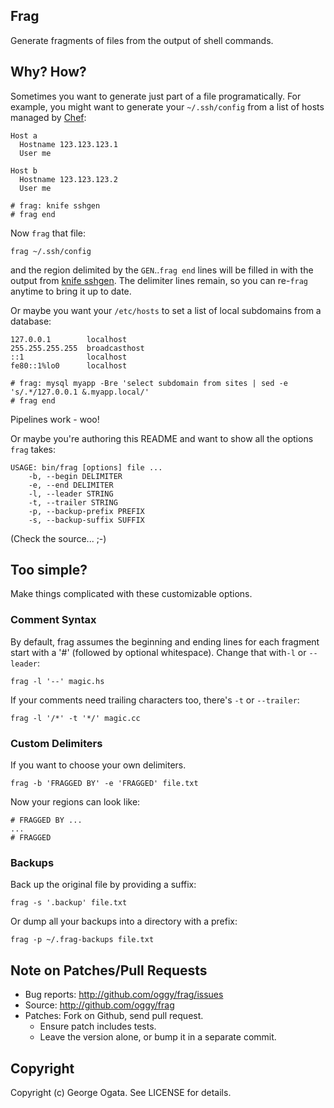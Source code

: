 ## Frag

Generate fragments of files from the output of shell commands.

## Why? How?

Sometimes you want to generate just part of a file programatically. For example,
you might want to generate your `~/.ssh/config` from a list of hosts managed by
[Chef][chef]:

    Host a
      Hostname 123.123.123.1
      User me

    Host b
      Hostname 123.123.123.2
      User me

    # frag: knife sshgen
    # frag end

Now `frag` that file:

    frag ~/.ssh/config

and the region delimited by the `GEN`..`frag end` lines will be filled in with the
output from [knife sshgen][knife-sshgen]. The delimiter lines remain, so you can
re-`frag` anytime to bring it up to date.

Or maybe you want your `/etc/hosts` to set a list of local subdomains from a
database:

    127.0.0.1        localhost
    255.255.255.255  broadcasthost
    ::1              localhost
    fe80::1%lo0      localhost

    # frag: mysql myapp -Bre 'select subdomain from sites | sed -e 's/.*/127.0.0.1 &.myapp.local/'
    # frag end

Pipelines work - woo!

Or maybe you're authoring this README and want to show all the options `frag`
takes:

<!-- frag: echo; ruby -Ilib bin/frag --help | sed -e 's/^/    /'; echo  -->

    USAGE: bin/frag [options] file ...
        -b, --begin DELIMITER
        -e, --end DELIMITER
        -l, --leader STRING
        -t, --trailer STRING
        -p, --backup-prefix PREFIX
        -s, --backup-suffix SUFFIX

<!-- frag end -->

(Check the source... ;-)

[chef]: http://www.opscode.com/chef
[knife-sshgen]: https://github.com/harvesthq/knife-plugins/blob/master/.chef/plugins/knife/sshgen.rb

## Too simple?

Make things complicated with these customizable options.

### Comment Syntax

By default, frag assumes the beginning and ending lines for each fragment start
with a '#' (followed by optional whitespace). Change that with`-l` or
`--leader`:

    frag -l '--' magic.hs

If your comments need trailing characters too, there's `-t` or `--trailer`:

    frag -l '/*' -t '*/' magic.cc

### Custom Delimiters

If you want to choose your own delimiters.

    frag -b 'FRAGGED BY' -e 'FRAGGED' file.txt

Now your regions can look like:

    # FRAGGED BY ...
    ...
    # FRAGGED

### Backups

Back up the original file by providing a suffix:

    frag -s '.backup' file.txt

Or dump all your backups into a directory with a prefix:

    frag -p ~/.frag-backups file.txt

## Note on Patches/Pull Requests

 * Bug reports: http://github.com/oggy/frag/issues
 * Source: http://github.com/oggy/frag
 * Patches: Fork on Github, send pull request.
   * Ensure patch includes tests.
   * Leave the version alone, or bump it in a separate commit.

## Copyright

Copyright (c) George Ogata. See LICENSE for details.
